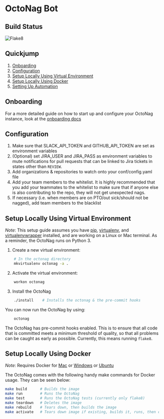 # OctoNag Bot

## Build Status
![Flake8](https://github.com/taliamax/OctoNag/workflows/Flake8/badge.svg)


## Quickjump
1. [Onboarding](#onboarding)
1. [Configuration](#configuration)
1. [Setup Locally Using Virtual Environment](#setup-locally-using-virtual-environment)
1. [Setup Locally Using Docker](#setup-locally-using-docker)
1. [Setting Up Automation](#setting-up-automation)

## Onboarding

For a more detailed guide on how to start up and configure your OctoNag instance, look at the [onboarding docs](docs/Onboarding.md)


## Configuration
1. Make sure that SLACK_API_TOKEN and GITHUB_API_TOKEN are set as environment variables
1. (Optional) set JIRA_USER and JIRA_PASS as environment variables to mute notifications for pull requests that can be linked to Jira tickets in states other than `REVIEW`.
1. Add organizations & repositories to watch onto your conf/config.yaml file
1. Add your team members to the whitelist. It is highly recommended that you add your teammates to the whitelist to make sure that if anyone else is also contributing to the repo, they will not get unexpected nags.
1. If necessary (i.e. when members are on PTO/out sick/should not be nagged), add team members to the blacklist

## Setup Locally Using Virtual Environment
*Note*: This setup guide assumes you have [pip](https://pip.pypa.io/en/stable/installing/), [virtualenv](https://virtualenv.pypa.io/en/stable/installation/), and [virtualenvwrapper](https://virtualenvwrapper.readthedocs.io/en/latest/install.html#basic-installation) installed, and are working on a Linux or Mac terminal. As a reminder, the OctoNag runs on Python 3.

1. Create a new virtual environment:
```bash
    # In the octonag directory
    mkvirtualenv octonag -a .
```
2. Activate the virtual environment:
```bash
    workon octonag
```
3. Install the OctoNag
```bash
    ./install    # Installs the octonag & the pre-commit hooks
```
You can now run the OctoNag by using:
```bash
    octonag
```

The OctoNag has pre-commit hooks enabled. This is to ensure that all code that is committed meets a minimum threshold of quality, so that all problems can be caught as early as possible. Currently, this means running `flake8`.

## Setup Locally Using Docker
*Note*: Requires Docker for [Mac](https://docs.docker.com/docker-for-mac/install/) or [Windows](https://docs.docker.com/toolbox/toolbox_install_windows/) or [Ubuntu](https://www.digitalocean.com/community/tutorials/how-to-install-and-use-docker-on-ubuntu-18-04)

The OctoNag comes with the following handy make commands for Docker usage. They can be seen below:
```bash
make build      # Builds the image
make run        # Runs the OctoNag
make test       # Runs the OctoNag tests (currently only flake8)
make teardown   # Deletes the image
make rebuild    # Tears down, then builds the image
make activate   # Tears down image if existing, builds it, runs, then cleans up
```
